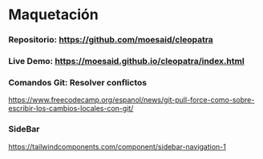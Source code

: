 # Maquetación
### Repositorio: https://github.com/moesaid/cleopatra
### Live Demo: https://moesaid.github.io/cleopatra/index.html
### Comandos Git: Resolver conflictos
https://www.freecodecamp.org/espanol/news/git-pull-force-como-sobre-escribir-los-cambios-locales-con-git/
### SideBar
https://tailwindcomponents.com/component/sidebar-navigation-1
